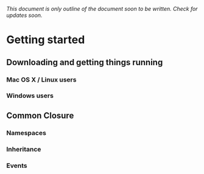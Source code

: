 *This document is only outline of the document soon to be written. Check for updates soon.*

# Getting started


## Downloading and getting things running

### Mac OS X / Linux users

### Windows users



## Common Closure

### Namespaces

### Inheritance

### Events